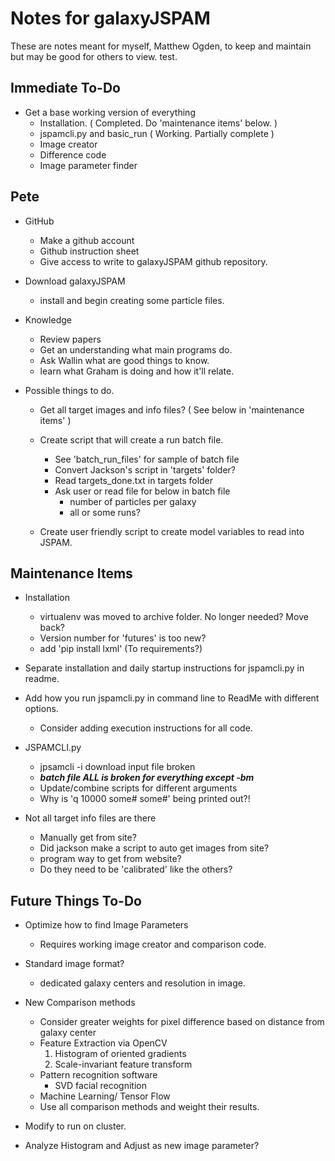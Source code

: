 # Notes for galaxyJSPAM


These are notes meant for myself, Matthew Ogden, to keep and maintain but may be good for others to view. test.

## Immediate To-Do

- Get a base working version of everything
  - Installation. ( Completed. Do 'maintenance items' below. )
  - jspamcli.py and basic_run ( Working. Partially complete )
  - Image creator
  - Difference code
  - Image parameter finder

## Pete
  - GitHub
    - Make a github account
    - Github instruction sheet
    - Give access to write to galaxyJSPAM github repository.

  - Download galaxyJSPAM
    - install and begin creating some particle files.

  - Knowledge
    - Review papers
    - Get an understanding what main programs do.
    - Ask Wallin what are good things to know.
    - learn what Graham is doing and how it'll relate.

  - Possible things to do.
    - Get all target images and info files? ( See below in 'maintenance items' )
    - Create script that will create a run batch file. 
      - See 'batch_run_files' for sample of batch file
      - Convert Jackson's script in 'targets' folder? 
      - Read targets_done.txt in targets folder
      - Ask user or read file for below in batch file
        - number of particles per galaxy
        - all or some runs? 
    
    - Create user friendly script to create model variables to read into JSPAM. 



## Maintenance Items
- Installation
  - virtualenv was moved to archive folder.  No longer needed? Move back? 
  - Version number for 'futures' is too new?
  - add 'pip install lxml' (To requirements?)

- Separate installation and daily startup instructions for jspamcli.py in readme.

- Add how you run jspamcli.py in command line to ReadMe with different options.
  - Consider adding execution instructions for all code.

- JSPAMCLI.py
  - jpsamcli -i download input file broken 
  - *****batch file ALL is broken for everything except -bm*****
  - Update/combine scripts for different arguments
  - Why is 'q  10000 some# some#' being printed out?!

- Not all target info files are there
  - Manually get from site?
  - Did jackson make a script to auto get images from site?
  - program way to get from website?
  - Do they need to be 'calibrated' like the others?



## Future Things To-Do

- Optimize how to find Image Parameters
  - Requires working image creator and comparison code.
  
- Standard image format?
  - dedicated galaxy centers and resolution in image.

- New Comparison methods
  - Consider greater weights for pixel difference based on distance from galaxy center
  - Feature Extraction via OpenCV
    1. Histogram of oriented gradients
    2. Scale-invariant feature transform
  - Pattern recognition software
    - SVD facial recognition
  - Machine Learning/ Tensor Flow
  - Use all comparison methods and weight their results. 
- Modify to run on cluster.
- Analyze Histogram and Adjust as new image parameter?
